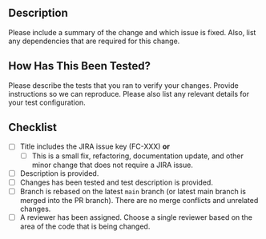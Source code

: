 ## Description

Please include a summary of the change and which issue is fixed.
Also, list any dependencies that are required for this change.

## How Has This Been Tested?

Please describe the tests that you ran to verify your changes.
Provide instructions so we can reproduce.
Please also list any relevant details for your test configuration.

## Checklist

- [ ] Title includes the JIRA issue key (FC-XXX) **or**
    - [ ] This is a small fix, refactoring, documentation update, and other minor change
      that does not require a JIRA issue.
- [ ] Description is provided.
- [ ] Changes has been tested and test description is provided.
- [ ] Branch is rebased on the latest `main` branch (or latest main branch is merged into the PR branch).
  There are no merge conflicts and unrelated changes.
- [ ] A reviewer has been assigned. Choose a single reviewer based on the area of the code
  that is being changed.
